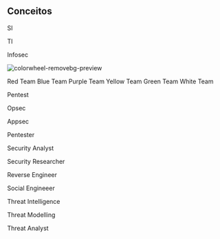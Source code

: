 ## Conceitos

 SI 

 TI 

 Infosec

<p align="center"> 

![colorwheel-removebg-preview](https://user-images.githubusercontent.com/37185061/143142590-a8571779-5bf0-4d89-bdac-98995e7112f5.png)

</p>

Red Team
Blue Team
Purple Team
Yellow Team
Green Team 
White Team

 Pentest 

 Opsec

 Appsec

 Pentester

 Security Analyst 

 Security Researcher

 Reverse Engineer

 Social Engineeer 

 Threat Intelligence
 
 Threat Modelling 
 
 Threat Analyst 
